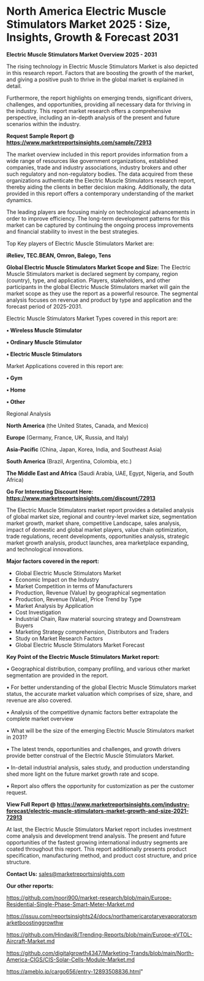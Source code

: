 # North America Electric Muscle Stimulators Market 2025 : Size, Insights, Growth & Forecast 2031

<Strong> Electric Muscle Stimulators Market Overview 2025 - 2031</strong>

The rising technology in Electric Muscle Stimulators Market is also depicted in this research report. Factors that are boosting the growth of the market, and giving a positive push to thrive in the global market is explained in detail.

Furthermore, the report highlights on emerging trends, significant drivers, challenges, and opportunities, providing all necessary data for thriving in the industry. This report market research offers a comprehensive perspective, including an in-depth analysis of the present and future scenarios within the industry.

<strong>Request Sample Report @ <a href=https://www.marketreportsinsights.com/sample/72913>https://www.marketreportsinsights.com/sample/72913</a></strong>

The market overview included in this report provides information from a wide range of resources like government organizations, established companies, trade and industry associations, industry brokers and other such regulatory and non-regulatory bodies. The data acquired from these organizations authenticate the Electric Muscle Stimulators research report, thereby aiding the clients in better decision making. Additionally, the data provided in this report offers a contemporary understanding of the market dynamics.

The leading players are focusing mainly on technological advancements in order to improve efficiency. The long-term development patterns for this market can be captured by continuing the ongoing process improvements and financial stability to invest in the best strategies.

Top Key players of Electric Muscle Stimulators Market are:

<strong>iReliev, TEC.BEAN, Omron, Balego, Tens</strong>

<strong><b>Global Electric Muscle Stimulators Market Scope and Size:</b></strong>
The Electric Muscle Stimulators market is declared segment by company, region (country), type, and application. Players, stakeholders, and other participants in the global Electric Muscle Stimulators market will gain the market scope as they use the report as a powerful resource. The segmental analysis focuses on revenue and product by type and application and the forecast period of 2025-2031.

Electric Muscle Stimulators Market Types covered in this report are:

<strong>• Wireless Muscle Stimulator

• Ordinary Muscle Stimulator

• Electric Muscle Stimulators</strong>

Market Applications covered in this report are:

<strong>• Gym

• Home

• Other</strong> 

Regional Analysis

<strong>North America</strong> (the United States, Canada, and Mexico)

<strong>Europe</strong> (Germany, France, UK, Russia, and Italy)

<strong>Asia-Pacific</strong> (China, Japan, Korea, India, and Southeast Asia)

<strong>South America</strong> (Brazil, Argentina, Colombia, etc.)

<strong>The Middle East and Africa</strong> (Saudi Arabia, UAE, Egypt, Nigeria, and South Africa)

<strong>Go For Interesting Discount Here: <a href=https://www.marketreportsinsights.com/discount/72913>https://www.marketreportsinsights.com/discount/72913</a></strong>

The Electric Muscle Stimulators market report provides a detailed analysis of global market size, regional and country-level market size, segmentation market growth, market share, competitive Landscape, sales analysis, impact of domestic and global market players, value chain optimization, trade regulations, recent developments, opportunities analysis, strategic market growth analysis, product launches, area marketplace expanding, and technological innovations.

<strong><b>Major factors covered in the report:</b></strong>
<ul>
  <li>Global Electric Muscle Stimulators Market </li>
  <li>Economic Impact on the Industry</li>
  <li>Market Competition in terms of Manufacturers</li>
  <li>Production, Revenue (Value) by geographical segmentation</li>
  <li>Production, Revenue (Value), Price Trend by Type</li>
  <li>Market Analysis by Application</li>
  <li>Cost Investigation</li>
  <li>Industrial Chain, Raw material sourcing strategy and Downstream Buyers</li>
  <li>Marketing Strategy comprehension, Distributors and Traders</li>
  <li>Study on Market Research Factors</li>
  <li>Global Electric Muscle Stimulators Market Forecast</li>
</ul>

<strong><b>Key Point of the Electric Muscle Stimulators Market report:</b></strong>

• Geographical distribution, company profiling, and various other market segmentation are provided in the report.

• For better understanding of the global Electric Muscle Stimulators market status, the accurate market valuation which comprises of size, share, and revenue are also covered.

• Analysis of the competitive dynamic factors better extrapolate the complete market overview

• What will be the size of the emerging Electric Muscle Stimulators market in 2031?

• The latest trends, opportunities and challenges, and growth drivers provide better construal of the Electric Muscle Stimulators Market.

• In-detail industrial analysis, sales study, and production understanding shed more light on the future market growth rate and scope.

• Report also offers the opportunity for customization as per the customer request.

<strong><b>View Full Report @ <a href=https://www.marketreportsinsights.com/industry-forecast/electric-muscle-stimulators-market-growth-and-size-2021-72913>https://www.marketreportsinsights.com/industry-forecast/electric-muscle-stimulators-market-growth-and-size-2021-72913</a></b></strong>


At last, the Electric Muscle Stimulators Market report includes investment come analysis and development trend analysis. The present and future opportunities of the fastest growing international industry segments are coated throughout this report. This report additionally presents product specification, manufacturing method, and product cost structure, and price structure.

<strong>Contact Us:</strong>
sales@marketreportsinsights.com

<strong>Our other reports:</strong>

<a href=https://github.com/noori900/market-research/blob/main/Europe-Residential-Single-Phase-Smart-Meter-Market.md>https://github.com/noori900/market-research/blob/main/Europe-Residential-Single-Phase-Smart-Meter-Market.md</a>

<a href=https://issuu.com/reportsinsights24/docs/northamericarotaryevaporatorsmarketboostinggrowthw>https://issuu.com/reportsinsights24/docs/northamericarotaryevaporatorsmarketboostinggrowthw</a>

<a href=https://github.com/Hindavi8/Trending-Reports/blob/main/Europe-eVTOL-Aircraft-Market.md>https://github.com/Hindavi8/Trending-Reports/blob/main/Europe-eVTOL-Aircraft-Market.md</a>

<a href=https://github.com/digitalgrowth4347/Marketing-Trands/blob/main/North-America-CIGS/CIS-Solar-Cells-Module-Market.md>https://github.com/digitalgrowth4347/Marketing-Trands/blob/main/North-America-CIGS/CIS-Solar-Cells-Module-Market.md</a>

<a href=https://ameblo.jp/cargo656/entry-12893508836.html>https://ameblo.jp/cargo656/entry-12893508836.html</a>"
